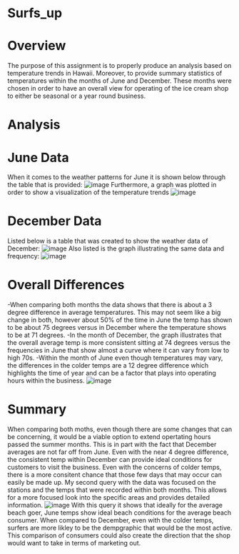 # Surfs_up

# Overview
  The purpose of this assignment is to properly produce an analysis based on temperature trends in Hawaii. Moreover, to provide summary statistics 
  of temperatures within the months of June and December. These months were chosen in order to have an overall view for operating of the ice cream shop
  to either be seasonal or a year round business. 
  
# Analysis
  # June Data
  When it comes to the weather patterns for June it is shown below through the table that is provided:
  ![image](https://user-images.githubusercontent.com/101299252/173252502-e8522d0a-05d7-49d2-84d3-f622d99d3a1c.png)
  Furthermore, a graph was plotted in order to show a visualization of the temperature trends
  ![image](https://user-images.githubusercontent.com/101299252/173252548-2384c489-d351-43a3-8f1d-4816f0fd496c.png)

  # December Data
  Listed below is a table that was created to show the weather data of December:
  ![image](https://user-images.githubusercontent.com/101299252/173252590-cb16d316-ff99-4e0c-be4d-df7889d60203.png)
  Also listed is the graph illustrating the same data and frequency:
  ![image](https://user-images.githubusercontent.com/101299252/173252628-e2622d88-bb84-4eab-8964-a86f5537ce71.png)

  # Overall Differences
  -When comparing both months the data shows that there is about a 3 degree difference in average temperatures. This may not seem like a big change in both, however
  about 50% of the time in June the temp has shown to be about 75 degrees versus in December where the temperature shows to be at 71 degrees. 
  -In the month of December, the graph illustrates that the overall average temp is more consistent sitting at 74 degrees versus the frequencies in June that show almost 
  a curve where it can vary from low to high 70s.
  -Within the month of June even though temperatures may vary, the differences in the colder temps are a 12 degree difference which highlights the time of year and 
  can be a factor that plays into operating hours within the business.
  ![image](https://user-images.githubusercontent.com/101299252/173252891-e6a5d1ac-2314-4f0f-b8cb-91ac619c19ad.png)

 # Summary
  When comparing both moths, even though there are some changes that can be concerning, it would be a viable option to extend opertating hours passed the summer 
  months.
  This is in part with the fact that December averages are not far off from June. Even with the near 4 degree difference, the consistent temp within December can 
  provide ideal conditions for customers to visit the business. Even with the concerns of colder temps, there is a more consitent chance that those few days that may 
  occur can easily be made up.
  My second query with the data was focused on the stations and the temps that were recorded within both months. This allows for a more focused look into the specific 
  areas and provides detailed information. 
  ![image](https://user-images.githubusercontent.com/101299252/173253110-d4feff37-9e50-40f4-a9b6-8edf31965e63.png)
  With this query it shows that ideally for the average beach goer, June temps show ideal beach conditions for the average beach consumer. When compared to December,
  even with the colder temps, surfers are more likley to be the dempgraphic that would be the most active. This comparison of consumers could also create the direction 
  that the shop would want to take in terms of marketing out. 
